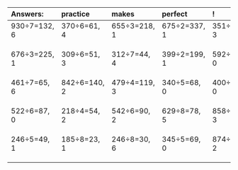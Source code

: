| Answers: | practice | makes | perfect | ! |
| :--- | :--- | :--- | :--- | :--- |
| 930÷7=132, 6 | 370÷6=61, 4 | 655÷3=218, 1 | 675÷2=337, 1 | 351÷4=87, 3 | 
|   |   |   |   |   | 
|   |   |   |   |   | 
|   |   |   |   |   | 
| 676÷3=225, 1 | 309÷6=51, 3 | 312÷7=44, 4 | 399÷2=199, 1 | 592÷8=74, 0 | 
|   |   |   |   |   | 
|   |   |   |   |   | 
|   |   |   |   |   | 
| 461÷7=65, 6 | 842÷6=140, 2 | 479÷4=119, 3 | 340÷5=68, 0 | 400÷8=50, 0 | 
|   |   |   |   |   | 
|   |   |   |   |   | 
|   |   |   |   |   | 
| 522÷6=87, 0 | 218÷4=54, 2 | 542÷6=90, 2 | 629÷8=78, 5 | 858÷5=171, 3 | 
|   |   |   |   |   | 
|   |   |   |   |   | 
|   |   |   |   |   | 
| 246÷5=49, 1 | 185÷8=23, 1 | 246÷8=30, 6 | 345÷5=69, 0 | 874÷8=109, 2 | 
|   |   |   |   |   | 
|   |   |   |   |   | 
|   |   |   |   |   | 
